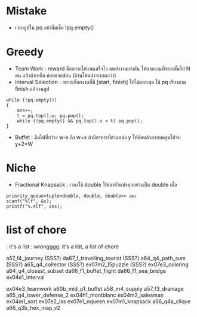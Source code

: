 # Mistake
- เวลาลูปใน pq อย่าลืมเช็ค !pq.empty()

# Greedy
- Team Work : reward คืออยากให้งานเสร็จไว คนทำงานเท่ากัน ให้แจกงานที่ระยะสั้นไป N คน แล้วถ้าเหลือ ค่อยแจกซ้อน (อ่านโค้ดน่าจะเกตกว่า)
- Interval Selection : อยากเลือกงานที่มี [start, finish] ให้ได้เยอะสุด ใช้ pq เรียงตาม finish แล้ววนลูป 
```
while (!pq.empty())
{
    ans++;
    t = pq.top().w; pq.pop();
    while (!pq.empty() && pq.top().s < t) pq.pop();
}
```
- Buffet : ติดไฟที่กว้าง w-x ถึง w+x ถ้ามีอาหารที่ตำแหน่ง y ให้ติดแล้วครอบคลุมไปจบ y+2*W

# Niche
- Fractional Knapsack : เวลาใช้ double ให้เอาตัวแปรทุกอย่างเป็น double เผื่อ
```
priority_queue<tuple<double, double, double>> aw;
scanf("%lf", &x);
printf("%.4lf", ans);
```

# list of chore
: it's a list
: wrongggg. it's a list, a list of chore


a57_f4_journey (SSS?)
da67_f_travelling_tourist (SSS?)
a64_q4_path_sum (SSS?)
a65_q4_collector (SSS?)
ex07m2_15puzzle (SSS?)
ex07e3_coloring
a64_q4_closest_subset
da66_f1_buffet_flight
da66_f1_sea_bridge
ex04e1_interval

ex04e3_teamwork
a60b_mid_p1_buffet
a58_m4_supply
a57_f3_drainage
a65_q4_tower_defense_2
ex04h1_montblanc
ex04m2_salesman
ex04m1_sort
ex07e2_iss
ex07e1_nqueen
ex07m1_knapsack
a66_q4a_clique
a66_q3b_hex_map_v2